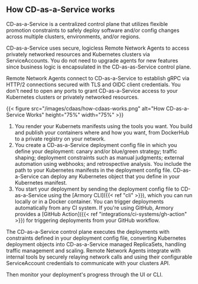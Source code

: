 ## How CD-as-a-Service works

CD-as-a-Service is a centralized control plane that utilizes flexible promotion constraints to safely deploy software and/or config changes across multiple clusters, environments, and/or regions. 

CD-as-a-Service uses secure, logicless Remote Network Agents to access privately networked resources and Kubernetes clusters via ServiceAccounts. You do not need to upgrade agents for new features since business logic is encapsulated in the CD-as-as-Service control plane.

Remote Network Agents connect to CD-as-a-Service to establish gRPC via HTTP/2 connections secured with TLS and OIDC client credentials. You don't need to open any ports to grant CD-as-a-Service access to your Kubernetes clusters or privately networked resources.

{{< figure src="/images/cdaas/how-cdaas-works.png" alt="How CD-as-a-Service Works" height="75%" width="75%" >}}

1. You render your Kubernets manifests using the tools you want. You build and publish your containers where and how you want, from DockerHub to a private registry on your network.
2. You create a CD-as-a-Service deployment config file in which you define your deployment: canary and/or blue/green strategy; traffic shaping; deployment constraints such as manual judgments; external automation using webhooks; and retrospective analysis. You include the path to your Kubernetes manifests in the deployment config file. CD-as-a-Service can deploy any Kubernetes object that you define in your Kubernetes manifest.
3. You start your deployment by sending the deployment config file to CD-as-a-Service using the [Armory CLI]({{< ref "cli" >}}), which you can run locally or in a Docker container. You can trigger deployments automatically from any CI system. If you're using GitHub, Armory provides a [GitHub Action]({{< ref "integrations/ci-systems/gh-action" >}}) for triggering deployments from your GitHub workflow.

The CD-as-a-Service control plane executes the deployments with constraints defined in your deployment config file, converting Kubernetes deployment objects into CD-as-a-Service managed ReplicaSets, handling traffic management and scaling. Remote Network Agents integrate with internal tools by securely relaying network calls and using their configurable ServiceAccount credentials to communicate with your clusters API.

Then monitor your deployment's progress through the UI or CLI.
